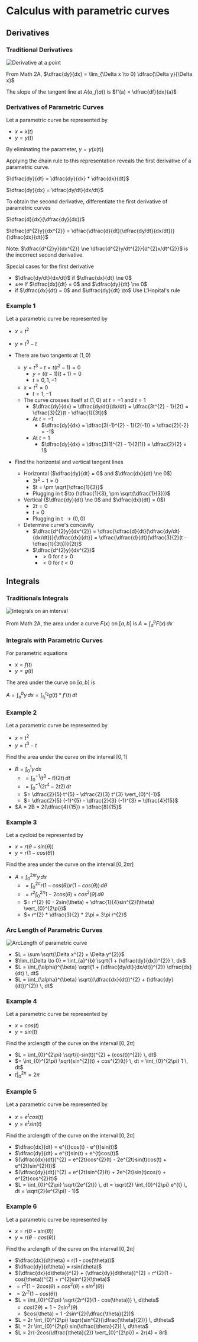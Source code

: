 # Calculus with parametric curves

## Derivatives

### Traditional Derivatives

![Derivative at a point](./figures/traditional-derivative.png)

From Math 2A, $\dfrac{dy}{dx} = \lim_{\Delta x \to 0} \dfrac{\Delta y}{\Delta x}$

The slope of the tangent line at $A(a, f(a))$ is $f'(a) = \dfrac{df}{dx}(a)$

### Derivatives of Parametric Curves

Let a parametric curve be represented by

- $x = x(t)$
- $y = y(t)$

By eliminating the parameter, $y = y(x(t))$

Applying the chain rule to this representation reveals the first derivative of a parametric curve.

$\dfrac{dy}{dt} = \dfrac{dy}{dx} * \dfrac{dx}{dt}$

$\dfrac{dy}{dx} = \dfrac{dy/dt}{dx/dt}$

To obtain the second derivative, differentiate the first derivative of parametric curves

$\dfrac{d}{dx}(\dfrac{dy}{dx})$

$\dfrac{d^{2}y}{dx^{2}} = \dfrac{\dfrac{d}{dt}(\dfrac{dy/dt}{dx/dt})}{\dfrac{dx}{dt}}$

Note: $\dfrac{d^{2}y}{dx^{2}} \ne \dfrac{d^{2}y/dt^{2}}{d^{2}x/dt^{2}}$ is the incorrect second derivative.

Special cases for the first derivative

- $\dfrac{dy/dt}{dx/dt}$ if $\dfrac{dx}{dt} \ne 0$
- $\pm \infty$ if $\dfrac{dx}{dt} = 0$ and $\dfrac{dy}{dt} \ne 0$
- if $\dfrac{dx}{dt} = 0$ and $\dfrac{dy}{dt} \to$ Use L'Hopital's rule

### Example 1

Let a parametric curve be represented by

- $x = t^{2}$
- $y = t^{3} - t$

- There are two tangents at $(1, 0)$
	- $y = t^{3} - t = t(t^{2} - 1) = 0$
		- $y = t(t -1)(t+1) = 0$
		- $t = 0, 1, -1$
	- $x = t^{2} = 0$
		- $t = 1, -1$
	- The curve crosses itself at $(1, 0)$ at $t = -1$ and $t = 1$
		- $\dfrac{dy}{dx} = \dfrac{dy/dt}{dx/dt} = \dfrac{3t^{2} - 1}{2t} = \dfrac{3}{2}(t - \dfrac{1}{3t})$
		- At $t = -1$
			- $\dfrac{dy}{dx} = \dfrac{3(-1)^{2} - 1}{2(-1)} = \dfrac{2}{-2} = -1$
		- At $t = 1$
			- $\dfrac{dy}{dx} = \dfrac{3(1)^{2} - 1}{2(1)} = \dfrac{2}{2} = 1$
- Find the horizontal and vertical tangent lines
	- Horizontal ($\dfrac{dy}{dt} = 0$ and $\dfrac{dx}{dt} \ne 0$)
		- $3t^{2} - 1 = 0$
		- $t = \pm \sqrt{\dfrac{1}{3}}$
		- Plugging in t $\to (\dfrac{1}{3}, \pm \sqrt{\dfrac{1}{3}})$
	- Vertical ($\dfrac{dy}{dt} \ne 0$ and $\dfrac{dx}{dt} = 0$)
		- $2t = 0$
		- $t = 0$
		- Plugging in t $\to (0, 0)$
	- Determine curve's concavity
		- $\dfrac{d^{2}y}{dx^{2}} = \dfrac{\dfrac{d}{dt}(\dfrac{dy/dt}{dx/dt})}{\dfrac{dx}{dt}} = \dfrac{\dfrac{d}{dt}(\dfrac{3}{2}(t - \dfrac{1}{3t}))}{2t}$ 
		- $\dfrac{d^{2}y}{dx^{2}}$
			- $> 0$ for $t > 0$
			- $< 0$ for $t < 0$
## Integrals

### Traditionals Integrals

![Integrals on an interval](./figures/integral.png)

From Math 2A, the area under a curve $F(x)$ on $[a, b]$ is $A = \int_{a}^{b} F(x) \, dx$

### Integrals with Parametric Curves

For parametric equations

- $x = f(t)$
- $y = g(t)$

The area under the curve on $[a, b]$ is

$A = \int_{a}^{b} y \, dx = \int_{t_{1}}^{t_{2}} g(t) * f'(t) \, dt$

### Example 2

Let a parametric curve be represented by

- $x = t^{2}$
- $y = t^{3} - t$

Find the area under the curve on the interval $[0, 1]$

- $B = \int_{0}^{1} y \, dx$
	- $= \int_{0}^{-1} (t^{3} - t)(2t) \, dt$
	- $= \int_{0}^{-1} (2t^{4} - 2t{2}) \, dt$
	- $= \dfrac{2}{5} t^{5} - \dfrac{2}{3} t^{3} \vert_{0}^{-1}$
	- $= \dfrac{2}{5} (-1)^{5} - \dfrac{2}{3} (-1)^{3} = \dfrac{4}{15}$
- $A = 2B = 2(\dfrac{4}{15}) = \dfrac{8}{15}$

### Example 3

Let a cycloid be represented by

- $x = r(\theta - sin(\theta))$
- $y = r(1 - cos(\theta))$

Find the area under the curve on the interval $[0, 2\pi r]$

- $A = \int_{0}^{2\pi r} y\, dx$
	- $= \int_{0}^{2\pi} r(1 - cos(\theta)) r(1 - cos(\theta)) \, d\theta$
	- $= r^{2}\int_{0}^{2\pi} 1 - 2cos(\theta) + cos^{2}(\theta) \, d\theta$
	- $= r^{2} (0 - 2sin(\theta) + \dfrac{1}{4}sin^{2}(\theta) \vert_{0}^{2\pi})$
	- $= r^{2} * \dfrac{3}{2} * 2\pi = 3\pi r^{2}$

### Arc Length of Parametric Curves

![ArcLength of parametric curve](./figures/arclength.png)

- $L = \sum \sqrt{\Delta x^{2} + \Delta y^{2}}$
- $\lim_{\Delta \to 0} = \int_{a}^{b} \sqrt{1 + (\dfrac{dy}{dx})^{2}} \, dx$
- $L = \int_{\alpha}^{\beta} \sqrt{1 + (\dfrac{dy/dt}{dx/dt})^{2}} \dfrac{dx}{dt} \, dt$
- $L = \int_{\alpha}^{\beta} \sqrt{(\dfrac{dx}{dt})^{2} + (\dfrac{dy}{dt})^{2}} \, dt$

### Example 4

Let a parametric curve be represented by

- $x = cos(t)$
- $y = sin(t)$

Find the arclength of the curve on the interval $[0, 2\pi]$

- $L = \int_{0}^{2\pi} \sqrt{(-sin(t))^{2} + (cos(t))^{2}} \, dt$
- $= \int_{0}^{2\pi} \sqrt{sin^{2}(t) + cos^{2}(t)} \, dt = \int_{0}^{2\pi} 1 \, dt$
- $t \vert_{0}^{2\pi} = 2\pi$

### Example 5

Let a parametric curve be represented by 

- $x = e^{t}cos(t)$
- $y = e^{t}sin(t)$

Find the arclength of the curve on the interval $[0, 2\pi]$

- $\dfrac{dx}{dt} = e^{t}cos(t) - e^{t}sin(t)$
- $\dfrac{dy}{dt} = e^{t}sin(t) + e^{t}cos(t)$
- $(\dfrac{dx}{dt})^{2} = e^{2t}cos^{2}(t) - 2e^{2t}sin(t)cos(t) + e^{2t}sin^{2}(t)$
- $(\dfrac{dy}{dt})^{2} = e^{2t}sin^{2}(t) + 2e^{2t}sin(t)cos(t) + e^{2t}cos^{2}(t)$
- $L = \int_{0}^{2\pi} \sqrt{2e^{2t}} \, dt = \sqrt{2} \int_{0}^{2\pi} e^{t} \, dt = \sqrt{2}(e^{2\pi} - 1)$

### Example 6

Let a parametric curve be represented by

- $x = r(\theta - sin(\theta))$
- $y = r(\theta - cos(\theta))$

Find the arclength of the curve on the interval $[0, 2\pi]$

- $\dfrac{dx}{d\theta} = r(1 - cos(\theta))$
- $\dfrac{dy}{d\theta} = rsin(\theta)$
- $(\dfrac{dx}{d\theta})^{2} + (\dfrac{dy}{d\theta})^{2} = r^{2}(1 - cos(\theta))^{2} + r^{2}sin^{2}(\theta)$
- $= r^{2}(1 - 2cos(\theta) + cos^{2}(\theta) + sin^{2}(\theta))$
- $= 2r^{2}(1 - cos(\theta))$
- $L = \int_{0}^{2\pi} \sqrt{2r^{2}(1 - cos(\theta))} \, d\theta$
	- $cos(2\theta) = 1 - 2sin^{2}(\theta)$
	- $cos(\theta) = 1 -2sin^{2}(\dfrac{\theta}{2})$
- $L = 2r \int_{0}^{2\pi} \sqrt{sin^{2}(\dfrac{\theta}{2})} \, d\theta$
- $L = 2r \int_{0}^{2\pi} sin(\dfrac{\theta}{2}) \, d\theta$
- $L = 2r(-2cos(\dfrac{\theta}{2}) \vert_{0}^{2\pi}) = 2r(4) = 8r$


